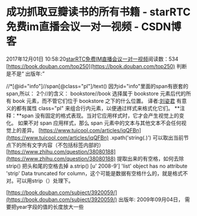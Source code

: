 # 成功抓取豆瓣读书的所有书籍 - starRTC免费im直播会议一对一视频 - CSDN博客
2017年12月01日 10:58:20[starRTC免费IM直播会议一对一视频](https://me.csdn.net/elesos)阅读数：534
[https://book.douban.com/top250](https://book.douban.com/top250)
判断是不是“ 出版年:”

//*[@id="info"]//span[@class="pl"]/text()
因为id="info"里面的span有嵌套的span,所以：
2个//的含义： 
bookstore//book 选择属于 bookstore 元素后代的所有 book 元素，而不管它们位于
 bookstore 之下的什么位置。
<span>
<span class="pl"> 译者</span>:<a class="" href="/search/%E5%88%98%E5%A7%BF%E5%90%9B">刘姿君</a>
</span>
有意义的都有属性
class="pl"
<span> 来组合行内元素，以便通过样式来格式化它们。
**注释：**span 没有固定的格式表现。当对它应用样式时，它才会产生视觉上的变化。
如果不对 span 应用样式，那么 span 元素中的文本与其他文本不会任何视觉上的差异。
[https://www.tuicool.com/articles/iqQFBn](https://www.tuicool.com/articles/iqQFBn)
.xpath('string(.)')
可以取出当前节点下的所有文字内容（不包括标签内部的）
[https://www.zhihu.com/question/38080188](https://www.zhihu.com/question/38080188)
提取出来的有空格，如何去除
strip()
把头和尾的空格去掉
a.strip()
[u' 2008-9'] 'list' object has no attribute 'strip'
Data truncated for column，这个可能是数据有空格什么的，就是格式不对。可以用strip（）处理下。

[https://book.douban.com/subject/3920059/](https://book.douban.com/subject/3920059/)
出版年: 2009年09月04日， 需要把year字段的值的长度放大一些
